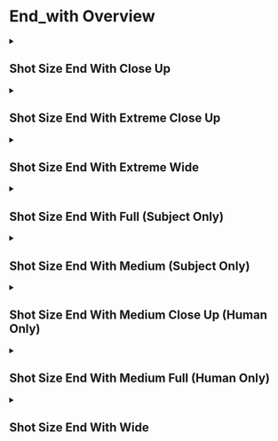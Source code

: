 # End_with Overview

<details>
<summary><h2>Shot Size End With Close Up</h2></summary>


<h3>🔵 Label Name:</h3>
<code>shot_size_end_with_close_up</code>


<h3>📖 Definition:</h3>
Does the video end with a close-up shot that highlights a distinct part of the subject or scene while still preserving some surrounding context?

<details>
<summary><h4> Question (Definition)</h4></summary>

</details>

<details>
<summary><h4> Alternative Question</h4></summary>

- Does the video close with a close-up shot focusing on a subject’s prominent feature?

- Is the last shot a close-up shot where the subject fills most of the frame?

- Does the video finish with a close-up shot capturing a key detail of the subject?

- Is the closing shot a close-up where a subject’s face, hands, or another defining feature is visible?

- Does the final shot show a close-up view with minimal surrounding context?

- Is the last shot a close-up that highlights intricate features?

- Does the video end with a shot where the subject takes up nearly the entire frame?

- Is the last frame a close-up that isolates a fine detail of the subject?

- Does the video conclude with a close-up framing a small portion of a subject?

- Is the final shot a tight and detailed view of an object or subject’s feature?

</details>

<details>
<summary><h4> Prompt (Definition)</h4></summary>

- A video that ends with a close-up shot that highlights a distinct part of the subject or scene while still preserving some surrounding context.

</details>

<details>
<summary><h4> Alternative Prompt</h4></summary>

- The video ends with a close-up shot where the subject's defining features fill most of the frame.

- The video closes with a close-up shot emphasizing a specific detail of the subject.

- The last shot of the video is a close-up, providing a tight yet identifiable framing.

- The closing shot includes a close-up view of a subject’s face, hands, or a recognizable object.

- The final shot of the video is a close-up, ensuring key details are in focus.

- A shot that captures a subject closely while maintaining enough surrounding information.

- A video where the subject occupies 50%-100% of the frame while keeping identifiable context.

- A shot where the subject’s defining features remain prominent within the frame.

- A video ending with a close-up shot that enhances the subject’s presence on screen.

- A cinematic close-up shot that ensures the focus remains on the subject's key details.

</details>

<h4>🟢 Positive:</h4>
<code>self.cam_setup.shot_size_info['end'] == 'close_up'</code>

<h4>🔴 Negative:</h4>
<code>self.cam_setup.shot_size_info['end'] not in ['close_up', 'unknown']</code>

</details>

<details>
<summary><h2>Shot Size End With Extreme Close Up</h2></summary>


<h3>🔵 Label Name:</h3>
<code>shot_size_end_with_extreme_close_up</code>


<h3>📖 Definition:</h3>
Does the video end with an extreme close-up shot that isolates a very small detail of the subject or scene?

<details>
<summary><h4> Question (Definition)</h4></summary>

</details>

<details>
<summary><h4> Alternative Question</h4></summary>

- Does the video close with an extreme close-up shot focusing on a tiny detail?

- Is the last shot an extreme close-up shot capturing an isolated part of the subject?

- Does the video finish with an extreme close-up emphasizing texture or fine details?

- Is the closing shot an extreme close-up where only a small portion of the subject is visible?

- Does the final shot show an extreme close-up view with minimal surrounding context?

- Is the last shot an extreme close-up that highlights intricate features?

- Does the video end with a shot where the subject takes up nearly the entire frame?

- Is the last frame an extreme close-up that isolates a fine detail of the subject?

- Does the video close with an extreme close-up framing a small portion of a subject?

- Is the final shot a tight and detailed view of an object or subject’s feature?

</details>

<details>
<summary><h4> Prompt (Definition)</h4></summary>

- A video that ends with an extreme close-up shot, isolating a very small detail of the subject or scene.

</details>

<details>
<summary><h4> Alternative Prompt</h4></summary>

- The video ends with an extreme close-up shot capturing a tiny feature of the subject.

- The video closes with an extreme close-up shot emphasizing small details.

- The last shot of the video is an extreme close-up focusing on intricate textures.

- The closing shot is an extreme close-up, making the subject’s details highly prominent.

- The final shot of the video is an extreme close-up with minimal surrounding context.

- A shot that frames only a tiny part of the subject, emphasizing detail over broader context.

- A video where the subject takes up nearly 100% of the frame, isolating a fine feature.

- A shot where a minuscule portion of the subject is visible, creating an extreme close-up view.

- A video ending with a narrow field of view focusing intensely on a small subject detail.

- A cinematic extreme close-up shot that enhances the subject’s fine textures or intricate elements.

</details>

<h4>🟢 Positive:</h4>
<code>self.cam_setup.shot_size_info['end'] == 'extreme_close_up'</code>

<h4>🔴 Negative:</h4>
<code>self.cam_setup.shot_size_info['end'] not in ['extreme_close_up', 'unknown']</code>

</details>

<details>
<summary><h2>Shot Size End With Extreme Wide</h2></summary>


<h3>🔵 Label Name:</h3>
<code>shot_size_end_with_extreme_wide</code>


<h3>📖 Definition:</h3>
Does the video end with a wide shot?

<details>
<summary><h4> Question (Definition)</h4></summary>

</details>

<details>
<summary><h4> Alternative Question</h4></summary>

- Does the video close with a extreme wide shot?

- Is the last shot of the video a extreme wide shot?

- Does the video end with a extreme wide shot?

- Is the closing shot of the video a extreme wide shot?

- Does the video finish with a extreme wide shot?

</details>

<details>
<summary><h4> Prompt (Definition)</h4></summary>

- A video that ends with a extreme wide shot.

</details>

<details>
<summary><h4> Alternative Prompt</h4></summary>

- The video ends with a extreme wide shot.

- The video closes with a extreme wide shot.

- The last shot of the video is a extreme wide shot.

- The closing shot is a extreme wide shot.

- The closing shot of the video is a extreme wide shot.

</details>

<h4>🟢 Positive:</h4>
<code>self.cam_setup.shot_size_info['end'] == 'extreme_wide'</code>

<h4>🔴 Negative:</h4>
<code>self.cam_setup.shot_size_info['end'] not in ['extreme_wide', 'unknown']</code>

</details>

<details>
<summary><h2>Shot Size End With Full (Subject Only)</h2></summary>


<h3>🔵 Label Name:</h3>
<code>shot_size_end_with_full</code>


<h3>📖 Definition:</h3>
Does the video end with a full shot that frames the entire body of the subject without showing excessive surrounding scenery?

<details>
<summary><h4> Question (Definition)</h4></summary>

</details>

<details>
<summary><h4> Alternative Question</h4></summary>

- Does the video close with a full shot where the subject is clearly framed?

- Is the last shot a full shot capturing the entire body of the subject?

- Does the video finish with a full shot focusing primarily on the subject?

- Is the closing shot a full shot where the subject is the main focus?

- Does the final shot provide a full-body view of the subject?

- Is the last shot a full shot with the subject occupying most of the frame?

- Does the video end with a shot where the subject takes up more than 50% of the frame?

- Is the final frame composed to fully capture the subject while maintaining a clear focus?

- Does the video conclude with a shot that ensures the entire subject is visible?

- Is the last shot taken at a distance that fully includes the subject in the frame?

</details>

<details>
<summary><h4> Prompt (Definition)</h4></summary>

- A video that ends with a full shot, framing the entire subject while maintaining focus on it without showing excessive surrounding scenery.

</details>

<details>
<summary><h4> Alternative Prompt</h4></summary>

- The video ends with a full shot where the subject is fully visible.

- The video closes with a full shot, focusing on the entire body of the subject.

- The last shot of the video is a full-body view of the subject.

- The closing shot includes the subject’s entire form with minimal background emphasis.

- The final shot of the video is a full shot, ensuring the whole subject is captured.

- A shot that fully frames the subject while keeping the focus primarily on them.

- A video where the subject takes up most of the frame, emphasizing their full form.

- A shot where the entire subject is visible, but some minor parts (e.g., foot, tail) may be cropped.

- A video ending with a full-body shot that prioritizes the subject over the background.

- A cinematic full shot that ensures the subject is the focal point of the composition.

</details>

<h4>🟢 Positive:</h4>
<code>self.cam_setup.shot_size_info['end'] == 'full'</code>

<h4>🔴 Negative:</h4>
<code>self.cam_setup.shot_size_info['end'] not in ['full', 'unknown']</code>

</details>

<details>
<summary><h2>Shot Size End With Medium (Subject Only)</h2></summary>


<h3>🔵 Label Name:</h3>
<code>shot_size_end_with_medium</code>


<h3>📖 Definition:</h3>
Does the video end with a medium shot that frames about half of the subject?

<details>
<summary><h4> Question (Definition)</h4></summary>

</details>

<details>
<summary><h4> Alternative Question</h4></summary>

- Does the video close with a medium shot framing the subject from the waist or mid-torso up?

- Is the last shot a medium shot where about half of the subject is visible?

- Does the video finish with a medium shot that provides a balanced view of the subject?

- Is the closing shot a medium shot where the subject occupies around 50% of the frame?

- Does the final shot focus on the subject without being a close-up or full-body shot?

- Is the last shot a medium shot where the framing emphasizes the upper half of the subject?

- Does the video end with a shot where the subject's face and torso are visible?

- Is the final frame a medium shot that keeps the subject in clear view?

- Does the video conclude with a shot that includes the upper half of the subject while maintaining some background context?

- Is the last shot taken at a medium distance, showing about half of the subject?

</details>

<details>
<summary><h4> Prompt (Definition)</h4></summary>

- A video that ends with a medium shot, framing about half of the subject.

</details>

<details>
<summary><h4> Alternative Prompt</h4></summary>

- The video ends with a medium shot where the subject is visible from the waist or mid-torso up.

- The video closes with a medium shot capturing about half of the subject’s body.

- The last shot of the video is a medium shot, offering a balanced view of the subject.

- The closing shot includes the subject’s upper half while maintaining some scene context.

- The final shot of the video is a medium shot, ensuring the subject is well-framed.

- A shot that frames the subject from the mid-torso up, avoiding close-ups or full-body shots.

- A video where the subject occupies about 50% of the frame while still allowing background details.

- A shot where the subject's face and upper body are clearly visible.

- A video ending with a medium shot that provides a natural composition of the subject.

- A cinematic medium shot that ensures a balanced framing between the subject and background.

</details>

<h4>🟢 Positive:</h4>
<code>self.cam_setup.shot_size_info['end'] == 'medium'</code>

<h4>🔴 Negative:</h4>
<code>self.cam_setup.shot_size_info['end'] not in ['medium', 'unknown']</code>

</details>

<details>
<summary><h2>Shot Size End With Medium Close Up (Human Only)</h2></summary>


<h3>🔵 Label Name:</h3>
<code>shot_size_end_with_medium_close_up</code>


<h3>📖 Definition:</h3>
Does the video end with a medium close-up shot that frames the human subject from the chest upward?

<details>
<summary><h4> Question (Definition)</h4></summary>

</details>

<details>
<summary><h4> Alternative Question</h4></summary>

- Does the video close with a medium close-up shot featuring a human subject?

- Is the last shot a medium close-up shot where the subject’s face and upper body are visible?

- Does the video finish with a medium close-up shot capturing the subject’s head and shoulders?

- Is the closing shot a medium close-up shot where the subject’s upper arms are partially visible?

- Does the final shot frame the subject closely while still including some upper body?

- Is the last shot a medium close-up that avoids cutting off the head or shoulders?

- Does the video end with a shot that primarily emphasizes the subject’s facial expressions?

- Is the final frame a medium close-up shot that balances facial detail and upper body framing?

- Does the video conclude with a shot that keeps the subject’s face centered while maintaining upper body visibility?

- Is the last shot a tight but not extreme close-up of the subject’s head and chest?

</details>

<details>
<summary><h4> Prompt (Definition)</h4></summary>

- A video that ends with a medium close-up shot, framing the human subject from the chest upward.

</details>

<details>
<summary><h4> Alternative Prompt</h4></summary>

- The video ends with a medium close-up shot where the subject’s head, shoulders, and upper body are visible.

- The video closes with a medium close-up shot that keeps the subject’s face and some upper body in frame.

- The last shot of the video is a medium close-up that includes the head, shoulders, and part of the arms.

- The closing shot is a medium close-up shot, ensuring the subject’s facial details are clearly visible.

- The final shot of the video is a medium close-up, balancing facial detail with upper body framing.

- A shot that focuses on the subject’s head and shoulders while maintaining a natural composition.

- A video where the subject is framed from the chest upward, avoiding excessive cropping.

- A shot where the subject’s face remains the focal point while still showing some body context.

- A video ending with a medium close-up shot that highlights the subject’s expressions.

- A cinematic medium close-up shot that ensures a clear balance between face and upper body.

</details>

<h4>🟢 Positive:</h4>
<code>self.cam_setup.shot_size_info['end'] == 'medium_close_up'</code>

<h4>🔴 Negative:</h4>
<code>self.cam_setup.shot_size_info['end'] not in ['medium_close_up', 'unknown']</code>

</details>

<details>
<summary><h2>Shot Size End With Medium Full (Human Only)</h2></summary>


<h3>🔵 Label Name:</h3>
<code>shot_size_end_with_medium_full</code>


<h3>📖 Definition:</h3>
Does the video end with a medium full shot that frames the human subject from the mid-thigh or knee upward?

<details>
<summary><h4> Question (Definition)</h4></summary>

</details>

<details>
<summary><h4> Alternative Question</h4></summary>

- Does the video close with a medium full shot where the subject is framed from the thighs up?

- Is the last shot a medium full shot capturing most of the subject’s body?

- Does the video finish with a medium full shot where the subject’s lower legs are cropped?

- Is the closing shot a medium full shot where the subject is visible from the knees up?

- Does the final shot frame the subject’s body from mid-thigh to head?

- Is the last shot a medium full shot where the subject remains clearly framed?

- Does the video end with a medium full shot that provides a balance between full-body and close-up?

- Is the final frame composed to show the subject’s upper body while maintaining background context?

- Does the video conclude with a medium full shot emphasizing the subject over the environment?

- Is the last shot a medium full shot with a slightly cropped lower half?

</details>

<details>
<summary><h4> Prompt (Definition)</h4></summary>

- A video that ends with a medium full shot, framing the human subject from mid-thigh or knee upward.

</details>

<details>
<summary><h4> Alternative Prompt</h4></summary>

- The video ends with a medium full shot where the subject is visible from mid-thigh up.

- The video closes with a medium full shot capturing most of the subject’s body.

- The last shot of the video is a medium full shot, keeping the subject’s upper body in focus.

- The closing shot frames the subject’s body from mid-thigh while maintaining background context.

- The final shot of the video is a medium full shot ensuring the subject is well-framed.

- A shot that captures the subject’s body while avoiding a full-body composition.

- A video where the subject takes up most of the frame while keeping the scene visible.

- A shot where the subject is framed from the knees up, balancing focus and context.

- A video ending with a medium full shot that provides a natural subject framing.

- A cinematic medium full shot that ensures the subject remains the focal point.

</details>

<h4>🟢 Positive:</h4>
<code>self.cam_setup.shot_size_info['end'] == 'medium_full'</code>

<h4>🔴 Negative:</h4>
<code>self.cam_setup.shot_size_info['end'] not in ['medium_full', 'unknown']</code>

</details>

<details>
<summary><h2>Shot Size End With Wide</h2></summary>


<h3>🔵 Label Name:</h3>
<code>shot_size_end_with_wide</code>


<h3>📖 Definition:</h3>
Does the video end with a wide shot of scenery, or frames the entire subject while keeping ample background context?

<details>
<summary><h4> Question (Definition)</h4></summary>

</details>

<details>
<summary><h4> Alternative Question</h4></summary>

- Does the video close with a wide shot that balances the subject and surroundings?

- Is the last shot a wide shot where the subject is clearly visible but not dominant?

- Does the video finish with a wide shot that includes both the subject and its environment?

- Is the closing shot a wide shot where the surroundings remain a key part of the composition?

- Does the last shot frame the subject fully while still showing background details?

- Is the final shot a wide view where no single element dominates?

- Does the video end with a shot where the subject occupies around 15-50% of the frame?

- Is the final frame composed to show the subject in relation to its environment?

- Does the video conclude with a shot that is not too far (extreme wide) but still provides context?

- Is the last shot a wide-angle view offering more detail than an extreme wide shot?

</details>

<details>
<summary><h4> Prompt (Definition)</h4></summary>

- The video ends with either a wide shot of scenery or a wide shot that frames the entire subject while keeping ample background context.

</details>

<details>
<summary><h4> Alternative Prompt</h4></summary>

- The video ends with a wide shot where the subject is fully visible.

- The video closes with a wide shot, balancing subject and environment.

- The last shot of the video is a wide view that emphasizes both subject and surroundings.

- The closing shot includes the entire subject but maintains scene context.

- The final shot of the video is a wide shot, offering more detail than an extreme wide shot.

- A shot that frames the subject while keeping the background visible.

- A video where the subject occupies 15-50% of the frame while the setting remains clear.

- A shot where the entire subject is visible, but surroundings are also important.

- A video ending with a balanced wide shot where no single element dominates.

- A cinematic wide shot that includes both the subject and contextual environment.

</details>

<h4>🟢 Positive:</h4>
<code>self.cam_setup.shot_size_info['end'] == 'wide'</code>

<h4>🔴 Negative:</h4>
<code>self.cam_setup.shot_size_info['end'] not in ['wide', 'unknown']</code>

</details>
